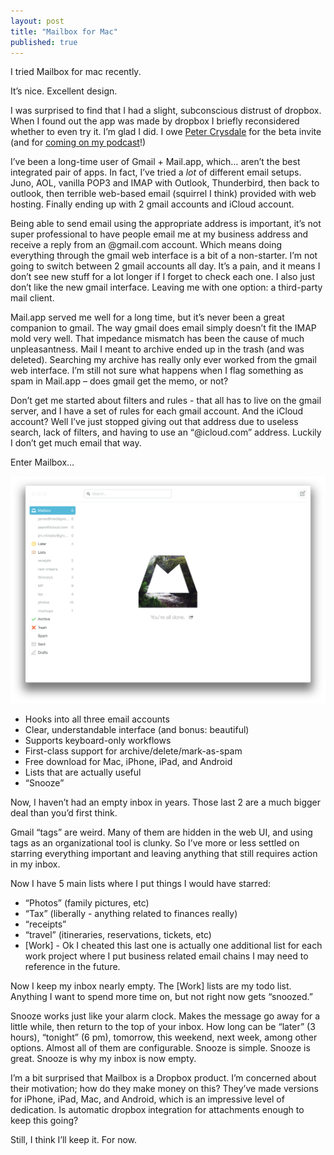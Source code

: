 ```yaml
---
layout: post
title: "Mailbox for Mac"
published: true
---
```


I tried Mailbox for mac recently.

It’s nice. Excellent design.

I was surprised to find that I had a slight, subconscious distrust of dropbox. When I found out the app was made by dropbox I briefly reconsidered whether to even try it. I’m glad I did. I owe [Peter Crysdale](https://twitter.com/PCrysdale) for the beta invite (and for [coming on my podcast](http://www.bizvsdev.com/Ep24/)!)

I’ve been a long-time user of Gmail + Mail.app, which… aren’t the best integrated pair of apps. In fact, I’ve tried a *lot* of different email setups. Juno, AOL, vanilla POP3 and IMAP with Outlook, Thunderbird, then back to outlook, then terrible web-based email (squirrel I think) provided with web hosting. Finally ending up with 2 gmail accounts and iCloud account.

Being able to send email using the appropriate address is important, it’s not super professional to have people email me at my business address and receive a reply from an @gmail.com account. Which means doing everything through the gmail web interface is a bit of a non-starter. I’m not going to switch between 2 gmail accounts all day. It’s a pain, and it means I don’t see new stuff for a lot longer if I forget to check each one. I also just don’t like the new gmail interface. Leaving me with one option: a third-party mail client.

Mail.app served me well for a long time, but it’s never been a great companion to gmail. The way gmail does email simply doesn’t fit the IMAP mold very well. That impedance mismatch has been the cause of much unpleasantness. Mail I meant to archive ended up in the trash (and was deleted). Searching my archive has really only ever worked from the gmail web interface. I’m still not sure what happens when I flag something as spam in Mail.app – does gmail get the memo, or not?

Don’t get me started about filters and rules - that all has to live on the gmail server, and I have a set of rules for each gmail account. And the iCloud account? Well I’ve just stopped giving out that address due to useless search, lack of filters, and having to use an “@icloud.com” address. Luckily I don’t get much email that way.

Enter Mailbox…

<img src="/img/mailbox-for-mac.png" alt="Mailbox for Mac" class="screenshot">

- Hooks into all three email accounts
- Clear, understandable interface (and bonus: beautiful)
- Supports keyboard-only workflows
- First-class support for archive/delete/mark-as-spam
- Free download for Mac, iPhone, iPad, and Android
- Lists that are actually useful
- “Snooze”

Now, I haven’t had an empty inbox in years. Those last 2 are a much bigger deal than you’d first think.

Gmail “tags” are weird. Many of them are hidden in the web UI, and using tags as an organizational tool is clunky. So I’ve more or less settled on starring everything important and leaving anything that still requires action in my inbox.

Now I have 5 main lists where I put things I would have starred:

- “Photos” (family pictures, etc)
- “Tax” (liberally - anything related to finances really)
- “receipts”
- “travel” (itineraries, reservations, tickets, etc)
- [Work] - Ok I cheated this last one is actually one additional list for each work project where I put business related email chains I may need to reference in the future.

Now I keep my inbox nearly empty. The [Work] lists are my todo list. Anything I want to spend more time on, but not right now gets “snoozed.”

Snooze works just like your alarm clock. Makes the message go away for a little while, then return to the top of your inbox. How long can be “later” (3 hours), “tonight” (6 pm), tomorrow, this weekend, next week, among other options. Almost all of them are configurable. Snooze is simple. Snooze is great. Snooze is why my inbox is now empty.

I’m a bit surprised that Mailbox is a Dropbox product. I’m concerned about their motivation; how do they make money on this? They’ve made versions for iPhone, iPad, Mac, and Android, which is an impressive level of dedication. Is automatic dropbox integration for attachments enough to keep this going?

Still, I think I’ll keep it. For now.